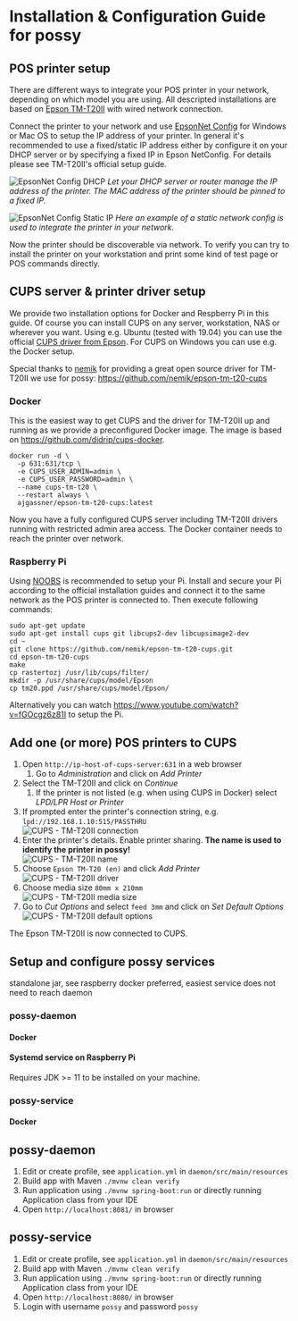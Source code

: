 # Installation & Configuration Guide for possy

## POS printer setup

There are different ways to integrate your POS printer in your network,
depending on which model you are using. All descripted installations are
based on [Epson TM-T20II](https://epson.com/For-Work/Printers/POS/TM-T20II-POS-Receipt-Printer/p/C31CD52062)
with wired network connection.

Connect the printer to your network and use [EpsonNet Config](https://download.epson-biz.com/modules/pos/index.php?page=single_soft&cid=6047&scat=43&pcat=3)
for Windows or Mac OS to setup the IP address of your printer. In general it's recommended
to use a fixed/static IP address either by configure it on your DHCP server or by
specifying a fixed IP in Epson NetConfig. For details please see TM-T20II's official setup guide.

![EpsonNet Config DHCP](img/epsonNet_dhcp.png)
*Let your DHCP server or router manage the IP address of the printer. The MAC address of the printer should be pinned to a fixed IP.*

![EpsonNet Config Static IP](img/epsonNet_fixedIp.png)
*Here an example of a static network config is used to integrate the printer in your network.*

Now the printer should be discoverable via network. To verify you can try to install
the printer on your workstation and print some kind of test page or POS commands directly.

## CUPS server & printer driver setup

We provide two installation options for Docker and Respberry Pi in this guide.
Of course you can install CUPS on any server, workstation, NAS or wherever you want.
Using e.g. Ubuntu (tested with 19.04) you can use the official [CUPS driver from Epson](https://www.epson-biz.com/modules/pos/index.php?page=single_soft&cid=3731).
For CUPS on Windows you can use e.g. the Docker setup.

Special thanks to [nemik](https://github.com/nemik) for providing a great open source
driver for TM-T20II we use for possy: https://github.com/nemik/epson-tm-t20-cups

### Docker

This is the easiest way to get CUPS and the driver for TM-T20II up and running as we provide
a preconfigured Docker image. The image is based on https://github.com/didrip/cups-docker.

```
docker run -d \
  -p 631:631/tcp \
  -e CUPS_USER_ADMIN=admin \
  -e CUPS_USER_PASSWORD=admin \
  --name cups-tm-t20 \
  --restart always \
  ajgassner/epson-tm-t20-cups:latest
```

Now you have a fully configured CUPS server including TM-T20II drivers running with restricted admin area access.
The Docker container needs to reach the printer over network.

### Raspberry Pi

Using [NOOBS](https://www.raspberrypi.org/downloads/noobs/) is recommended to setup your Pi.
Install and secure your Pi according to the official installation guides and connect it to the same
network as the POS printer is connected to. Then execute following commands:

```
sudo apt-get update
sudo apt-get install cups git libcups2-dev libcupsimage2-dev
cd ~
git clone https://github.com/nemik/epson-tm-t20-cups.git
cd epson-tm-t20-cups
make
cp rastertozj /usr/lib/cups/filter/
mkdir -p /usr/share/cups/model/Epson
cp tm20.ppd /usr/share/cups/model/Epson/
```

Alternatively you can watch https://www.youtube.com/watch?v=fGOcgz6z81I to setup the Pi.

## Add one (or more) POS printers to CUPS

1. Open `http://ip-host-of-cups-server:631` in a web browser
   1. Go to *Administration* and click on *Add Printer*
1. Select the TM-T20II and click on *Continue*
   1. If the printer is not listed (e.g. when using CUPS in Docker) select *LPD/LPR Host or Printer*
1. If prompted enter the printer's connection string, e.g. `lpd://192.168.1.10:515/PASSTHRU`\
   ![CUPS - TM-T20II connection](img/cups_connection.png)
1. Enter the printer's details. Enable printer sharing. **The name is used to identify the printer in possy!**\
   ![CUPS - TM-T20II name](img/cups_printer_name.png)
1. Choose `Epson TM-T20 (en)` and click *Add Printer*\
   ![CUPS - TM-T20II driver](img/cups_driver.png)
1. Choose media size `80mm x 210mm`\
   ![CUPS - TM-T20II media size](img/cups_media_size.png)
1. Go to *Cut Options* and select `feed 3mm` and click on *Set Default Options*\
   ![CUPS - TM-T20II default options](img/cups_options.png)

The Epson TM-T20II is now connected to CUPS.

## Setup and configure possy services

standalone jar, see raspberry
docker preferred, easiest
service does not need to reach daemon


### possy-daemon

#### Docker

#### Systemd service on Raspberry Pi

Requires JDK >= 11 to be installed on your machine.

### possy-service

#### Docker






## possy-daemon

1. Edit or create profile, see `application.yml` in `daemon/src/main/resources`
1. Build app with Maven `./mvnw clean verify`
1. Run application using `./mvnw spring-boot:run` or directly running Application class from your IDE
1. Open `http://localhost:8081/` in browser

## possy-service

1. Edit or create profile, see `application.yml` in `daemon/src/main/resources`
1. Build app with Maven `./mvnw clean verify`
1. Run application using `./mvnw spring-boot:run` or directly running Application class from your IDE
1. Open `http://localhost:8080/` in browser
1. Login with username `possy` and password `possy`
